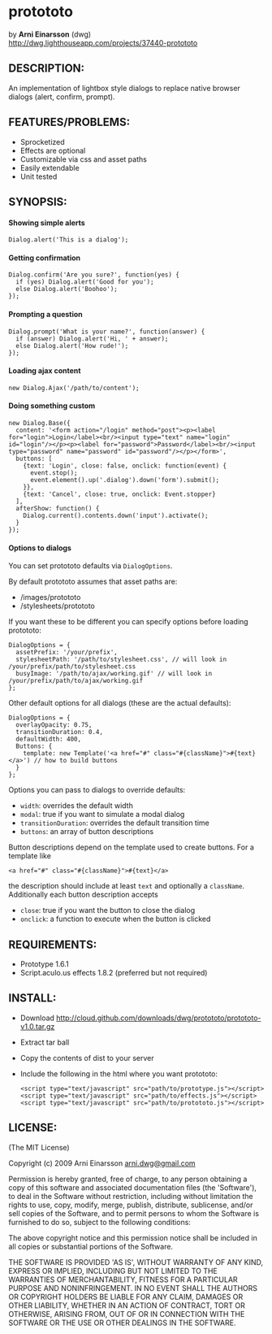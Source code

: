 protototo
=========

by **Arni Einarsson** (dwg)  
<http://dwg.lighthouseapp.com/projects/37440-protototo>

## DESCRIPTION:

An implementation of lightbox style dialogs to replace native browser
dialogs (alert, confirm, prompt).

## FEATURES/PROBLEMS:

* Sprocketized
* Effects are optional
* Customizable via css and asset paths
* Easily extendable
* Unit tested

## SYNOPSIS:

#### Showing simple alerts

    Dialog.alert('This is a dialog');

#### Getting confirmation
  
    Dialog.confirm('Are you sure?', function(yes) {
      if (yes) Dialog.alert('Good for you');
      else Dialog.alert('Boohoo');
    });

#### Prompting a question

    Dialog.prompt('What is your name?', function(answer) {
      if (answer) Dialog.alert('Hi, ' + answer);
      else Dialog.alert('How rude!');
    });

#### Loading ajax content

    new Dialog.Ajax('/path/to/content');

#### Doing something custom

    new Dialog.Base({
      content: '<form action="/login" method="post"><p><label for="login">Login</label><br/><input type="text" name="login" id="login"/></p><p><label for="password">Password</label><br/><input type="password" name="password" id="password"/></p></form>',
      buttons: [
        {text: 'Login', close: false, onclick: function(event) {
          event.stop();
          event.element().up('.dialog').down('form').submit();
        }},
        {text: 'Cancel', close: true, onclick: Event.stopper}
      ],
      afterShow: function() {
        Dialog.current().contents.down('input').activate();
      }
    });

#### Options to dialogs

You can set protototo defaults via `DialogOptions`.

By default protototo assumes that asset paths are:

* /images/protototo
* /stylesheets/protototo

If you want these to be different you can specify options before loading
protototo:

    DialogOptions = {
      assetPrefix: '/your/prefix', 
      stylesheetPath: '/path/to/stylesheet.css', // will look in /your/prefix/path/to/stylesheet.css
      busyImage: '/path/to/ajax/working.gif' // will look in /your/prefix/path/to/ajax/working.gif
    };

Other default options for all dialogs (these are the actual defaults):

    DialogOptions = {
      overlayOpacity: 0.75,
      transitionDuration: 0.4,
      defaultWidth: 400,
      Buttons: {
        template: new Template('<a href="#" class="#{className}">#{text}</a>') // how to build buttons
      }
    };

Options you can pass to dialogs to override defaults:

* `width`: overrides the default width
* `modal`: true if you want to simulate a modal dialog
* `transitionDuration`: overrides the default transition time
* `buttons`: an array of button descriptions

Button descriptions depend on the template used to create buttons.
For a template like

    <a href="#" class="#{className}">#{text}</a>

the description should include at least `text` and optionally a `className`.
Additionally each button description accepts

* `close`: true if you want the button to close the dialog
* `onclick`: a function to execute when the button is clicked

## REQUIREMENTS:

* Prototype 1.6.1
* Script.aculo.us effects 1.8.2 (preferred but not required)

## INSTALL:

* Download <http://cloud.github.com/downloads/dwg/protototo/protototo-v1.0.tar.gz>
* Extract tar ball
* Copy the contents of dist to your server
* Include the following in the html where you want protototo:

      <script type="text/javascript" src="path/to/prototype.js"></script>
      <script type="text/javascript" src="path/to/effects.js"></script>
      <script type="text/javascript" src="path/to/protototo.js"></script>

## LICENSE:

(The MIT License)

Copyright (c) 2009 Arni Einarsson <arni.dwg@gmail.com>

Permission is hereby granted, free of charge, to any person obtaining
a copy of this software and associated documentation files (the
'Software'), to deal in the Software without restriction, including
without limitation the rights to use, copy, modify, merge, publish,
distribute, sublicense, and/or sell copies of the Software, and to
permit persons to whom the Software is furnished to do so, subject to
the following conditions:

The above copyright notice and this permission notice shall be
included in all copies or substantial portions of the Software.

THE SOFTWARE IS PROVIDED 'AS IS', WITHOUT WARRANTY OF ANY KIND,
EXPRESS OR IMPLIED, INCLUDING BUT NOT LIMITED TO THE WARRANTIES OF
MERCHANTABILITY, FITNESS FOR A PARTICULAR PURPOSE AND NONINFRINGEMENT.
IN NO EVENT SHALL THE AUTHORS OR COPYRIGHT HOLDERS BE LIABLE FOR ANY
CLAIM, DAMAGES OR OTHER LIABILITY, WHETHER IN AN ACTION OF CONTRACT,
TORT OR OTHERWISE, ARISING FROM, OUT OF OR IN CONNECTION WITH THE
SOFTWARE OR THE USE OR OTHER DEALINGS IN THE SOFTWARE.